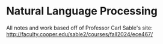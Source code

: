 # Natural Language Processing

All notes and work based off of Professor Carl Sable's site: http://faculty.cooper.edu/sable2/courses/fall2024/ece467/
